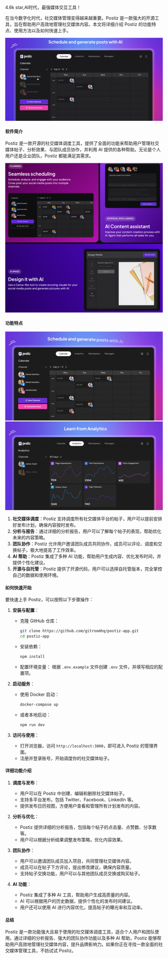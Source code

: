 4.6k star,AI时代，最强媒体交互工具！

在当今数字化时代，社交媒体管理变得越来越重要。Postiz 是一款强大的开源工具，旨在帮助用户高效地管理社交媒体内容。本文将详细介绍 Postiz 的功能特点、使用方法以及如何快速上手。

![](image.png)

#### 软件简介

Postiz 是一款开源的社交媒体调度工具，提供了全面的功能来帮助用户管理社交媒体帖子、分析效果、与团队成员协作，并利用 AI 提供的各种帮助。无论是个人用户还是企业团队，Postiz 都能满足其需求。

![](image-1.png)

#### 功能特点

![](./feature1.gif)
![](./feature2.gif)

1. **社交媒体调度**：Postiz 支持调度所有社交媒体平台的帖子，用户可以提前安排好发布计划，确保内容按时发布。
2. **分析与报告**：通过详细的分析报告，用户可以了解每个帖子的表现，帮助优化未来的内容策略。
3. **团队协作**：Postiz 允许用户邀请团队成员共同协作，成员可以评论、调度和交换帖子，极大地提高了工作效率。
4. **AI 帮助**：Postiz 集成了多种 AI 功能，帮助用户生成内容、优化发布时间，并提供个性化建议。
5. **开源与自托管**：Postiz 提供了开源代码，用户可以选择自托管版本，完全掌控自己的数据和使用环境。

#### 如何快速开始

要快速上手 Postiz，可以按照以下步骤操作：

1. **安装与配置**：
   - 克隆 GitHub 仓库：
     ```bash
     git clone https://github.com/gitroomhq/postiz-app.git
     cd postiz-app
     ```
   - 安装依赖：
     ```bash
     npm install
     ```
   - 配置环境变量：
     根据 `.env.example` 文件创建 `.env` 文件，并填写相应的配置项。

2. **启动服务**：
   - 使用 Docker 启动：
     ```bash
     docker-compose up
     ```
   - 或者本地启动：
     ```bash
     npm run dev
     ```

3. **访问与使用**：
   - 打开浏览器，访问 `http://localhost:3000`，即可进入 Postiz 的管理界面。
   - 注册并登录账号，开始调度你的社交媒体帖子。

#### 详细功能介绍

1. **调度与发布**：
   - 用户可以在 Postiz 中创建、编辑和删除社交媒体帖子。
   - 支持多平台发布，包括 Twitter、Facebook、LinkedIn 等。
   - 提供发布日历视图，方便用户查看和管理所有计划发布的内容。

2. **分析与优化**：
   - Postiz 提供详细的分析报告，包括每个帖子的点击量、点赞数、分享数等。
   - 用户可以根据分析结果调整发布策略，优化内容效果。

3. **团队协作**：
   - 用户可以邀请团队成员加入项目，共同管理社交媒体内容。
   - 成员可以在帖子下方评论，提出修改建议，确保内容质量。
   - 支持帖子交换功能，用户可以与其他团队成员交换或购买帖子。

4. **AI 功能**：
   - Postiz 集成了多种 AI 工具，帮助用户生成高质量的内容。
   - AI 可以根据用户的历史数据，提供个性化的发布时间建议。
   - 用户还可以使用 AI 进行内容优化，提高帖子的曝光率和互动率。

#### 总结

Postiz 是一款功能强大且易于使用的社交媒体调度工具，适合个人用户和团队使用。通过详细的分析报告、强大的团队协作功能以及多种 AI 帮助，Postiz 能够帮助用户高效地管理社交媒体内容，提升品牌影响力。如果你正在寻找一款全面的社交媒体管理工具，不妨试试 Postiz。


